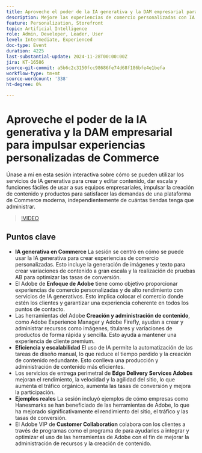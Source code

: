 ```yaml
---
title: Aproveche el poder de la IA generativa y la DAM empresarial para impulsar experiencias personalizadas de Commerce
description: Mejore las experiencias de comercio personalizadas con IA generativa, aprovechando las herramientas de Adobe como Experience Manager y Firefly para crear y administrar contenido de forma eficiente, mejorar el rendimiento del sitio y aumentar las tasas de conversión, como lo demuestran ejemplos del mundo real como Hanesmarks.
feature: Personalization, Storefront
topic: Artificial Intelligence
role: Admin, Developer, Leader, User
level: Intermediate, Experienced
doc-type: Event
duration: 4225
last-substantial-update: 2024-11-28T00:00:00Z
jira: KT-16586
source-git-commit: a5b6c2c3150fcc98686fe74d68f186bfe4e1befa
workflow-type: tm+mt
source-wordcount: '338'
ht-degree: 0%

---
```



# Aproveche el poder de la IA generativa y la DAM empresarial para impulsar experiencias personalizadas de Commerce

Únase a mí en esta sesión interactiva sobre cómo se pueden utilizar los servicios de IA generativa para crear y editar contenido, dar escala y funciones fáciles de usar a sus equipos empresariales, impulsar la creación de contenido y productos para satisfacer las demandas de una plataforma de Commerce moderna, independientemente de cuántas tiendas tenga que administrar.

>[!VIDEO](https://video.tv.adobe.com/v/3440500/?learn=on&enablevpops)

## Puntos clave

* **IA generativa en Commerce** La sesión se centró en cómo se puede usar la IA generativa para crear experiencias de comercio personalizadas. Esto incluye la generación de imágenes y texto para crear variaciones de contenido a gran escala y la realización de pruebas AB para optimizar las tasas de conversión.
* El Adobe de **Enfoque de Adobe** tiene como objetivo proporcionar experiencias de comercio personalizadas y de alto rendimiento con servicios de IA generativos. Esto implica colocar el comercio donde estén los clientes y garantizar una experiencia coherente en todos los puntos de contacto.
* Las herramientas del Adobe **Creación y administración de contenido**, como Adobe Experience Manager y Adobe Firefly, ayudan a crear y administrar recursos como imágenes, titulares y variaciones de productos de forma rápida y sencilla. Esto ayuda a mantener una experiencia de cliente premium.
* **Eficiencia y escalabilidad** El uso de IA permite la automatización de las tareas de diseño manual, lo que reduce el tiempo perdido y la creación de contenido redundante. Esto conlleva una producción y administración de contenido más eficientes.
* Los servicios de entrega perimetral de **Edge Delivery Services Adobes** mejoran el rendimiento, la velocidad y la agilidad del sitio, lo que aumenta el tráfico orgánico, aumenta las tasas de conversión y mejora la participación.
* **Ejemplos reales** La sesión incluyó ejemplos de cómo empresas como Hanesmarks se han beneficiado de las herramientas de Adobe, lo que ha mejorado significativamente el rendimiento del sitio, el tráfico y las tasas de conversión.
* El Adobe VIP de **Customer Collaboration** colabora con los clientes a través de programas como el programa de para ayudarles a integrar y optimizar el uso de las herramientas de Adobe con el fin de mejorar la administración de recursos y la creación de contenido.